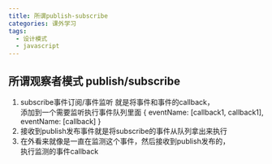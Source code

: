 ```yaml
---
title: 所谓publish-subscribe
categories: 课外学习
tags: 
  - 设计模式
  - javascript
---
```

## 所谓观察者模式 publish/subscribe
1. subscribe事件订阅/事件监听 就是将事件和事件的callback，  
添加到一个需要监听执行事件队列里面
    {
      eventName: [callback1, callback1],
      eventName: [callback]
    }
2. 接收到publish发布事件就是将subscribe的事件从队列拿出来执行
3. 在外看来就像是一直在监测这个事件，然后接收到publish发布的，  
执行监测的事件callback